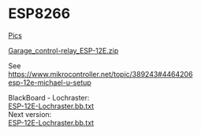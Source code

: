 # ESP8266

[Pics](https://cloud.githubusercontent.com/assets/5481207/12951245/b0706ba0-d011-11e5-9ee3-6636e1708172.jpg)

[Garage_control-relay_ESP-12E.zip](https://github.com/flexdigit/ESP8266/files/124979/Garage_control-relay_ESP-12E.zip)

See<br>
https://www.mikrocontroller.net/topic/389243#4464206<br>
[esp-12e-michael-u-setup](https://cloud.githubusercontent.com/assets/5481207/12978524/b0e3754e-d0d1-11e5-8e0f-f8d2b14018bd.jpg)

BlackBoard - Lochraster:<br>
[ESP-12E-Lochraster.bb.txt](https://github.com/flexdigit/ESP8266/files/127693/ESP-12E-Lochraster.bb.txt)
<br>
Next version:<br>
[ESP-12E-Lochraster.bb.txt](https://github.com/flexdigit/ESP8266/files/131270/ESP-12E-Lochraster.bb.txt)


